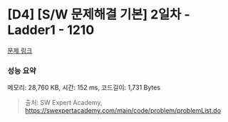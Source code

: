 # [D4] [S/W 문제해결 기본] 2일차 - Ladder1 - 1210 

[문제 링크](https://swexpertacademy.com/main/code/problem/problemDetail.do?contestProbId=AV14ABYKADACFAYh) 

### 성능 요약

메모리: 28,760 KB, 시간: 152 ms, 코드길이: 1,731 Bytes



> 출처: SW Expert Academy, https://swexpertacademy.com/main/code/problem/problemList.do